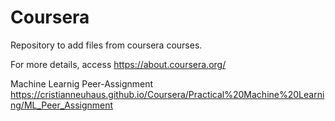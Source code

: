 ﻿# Coursera

Repository to add files from coursera courses.

For more details, access https://about.coursera.org/

Machine Learnig Peer-Assignment
https://cristianneuhaus.github.io/Coursera/Practical%20Machine%20Learning/ML_Peer_Assignment

